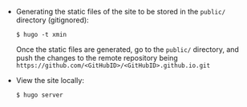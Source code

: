 * Generating the static files of the site to be stored in the `public/` directory (gitignored):
    ```
    $ hugo -t xmin
    ```

    Once the static files are generated, go to the `public/` directory, and push the changes to the remote repository being `https://github.com/<GitHubID>/<GitHubID>.github.io.git`

* View the site locally:
    ```
    $ hugo server
    ```
